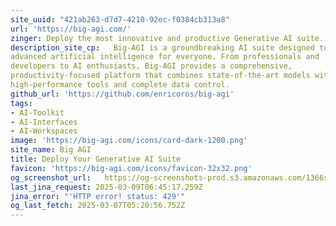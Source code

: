 ```yaml
---
site_uuid: "421ab263-d7d7-4210-92ec-f0384cb313a8"
url: 'https://big-agi.com/'
zinger: Deploy the most innovative and productive Generative AI suite.
description_site_cp:   Big-AGI is a groundbreaking AI suite designed to democratize access to
advanced artificial intelligence for everyone. From professionals and
developers to AI enthusiasts, Big-AGI provides a comprehensive,
productivity-focused platform that combines state-of-the-art models with
high-performance tools and complete data control.
github_url: 'https://github.com/enricoros/big-agi'
tags:
- AI-Toolkit
- AI-Interfaces
- AI-Workspaces
image: 'https://big-agi.com/icons/card-dark-1200.png'
site_name: Big AGI
title: Deploy Your Generative AI Suite
favicon: 'https://big-agi.com/icons/favicon-32x32.png'
og_screenshot_url:   https://og-screenshots-prod.s3.amazonaws.com/1366x768/80/false/3f0ef748c3e0fd26bce9f4d1a8522adee2f7d40e351617ebcf0d138bc1cfeb35.jpeg
last_jina_request: 2025-03-09T06:45:17.259Z
jina_error: "'HTTP error! status: 429'"
og_last_fetch: 2025-03-07T05:20:56.752Z
---
```


